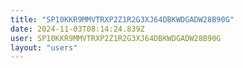 ```yaml
---
title: "SP10KKR9MMVTRXP2Z1R2G3XJ64DBKWDGADW28B90G"
date: 2024-11-03T08:14:24.839Z
user: SP10KKR9MMVTRXP2Z1R2G3XJ64DBKWDGADW28B90G
layout: "users"
---
```

    